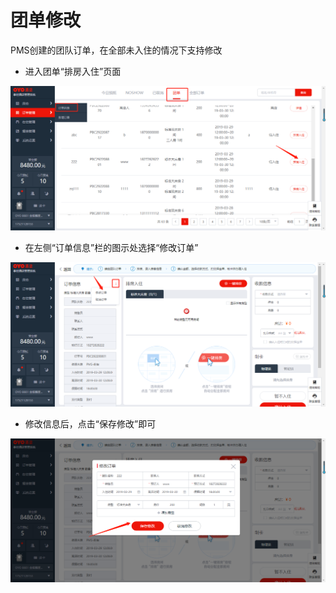 # 团单修改

PMS创建的团队订单，在全部未入住的情况下支持修改

* 进入团单“排房入住”页面

![](../../../.gitbook/assets/image%20%28681%29.png)

* 在左侧“订单信息”栏的图示处选择“修改订单”

![](../../../.gitbook/assets/image%20%28661%29.png)

* 修改信息后，点击“保存修改”即可

![](../../../.gitbook/assets/image%20%28500%29.png)

